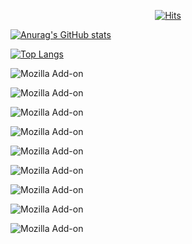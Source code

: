 <div align=center>

  [![Hits](https://hits.seeyoufarm.com/api/count/incr/badge.svg?url=https://github.com/callor&count_bg=#379C83D&title_bg=#3555555&icon=&icon_color=#3E7E7E7&title=hits&edge_flat=false)](https://hits.seeyoufarm.com)

</div>

[![Anurag's GitHub stats](https://github-readme-stats.vercel.app/api?username=callor&theme=dark)](https://github.com/anuraghazra/github-readme-stats)

[![Top Langs](https://github-readme-stats.vercel.app/api/top-langs/?username=callor&theme=dark&layout=compact)](https://github.com/anuraghazra/github-readme-stats)


![Mozilla Add-on](https://img.shields.io/amo/stars/callor:callor?color=%2300FF00&label=java&logo=developer&logoColor=%23FF0000&style=plastic)

![Mozilla Add-on](https://img.shields.io/callor/languages/count/beygee/survive )

![Mozilla Add-on](https://img.shields.io/github/languages/top/beygee/survive)

![Mozilla Add-on](https://img.shields.io/github/languages/code-size/beygee/survive)

![Mozilla Add-on](https://img.shields.io/github/repo-size/beygee/survive)

![Mozilla Add-on](https://img.shields.io/github/issues/beygee/survive)

![Mozilla Add-on](https://img.shields.io/github/issues-closed/beygee/survive)

![Mozilla Add-on](https://img.shields.io/github/commit-activity/w/beygee/survive)

![Mozilla Add-on](https://img.shields.io/github/last-commit/beygee/survive)
